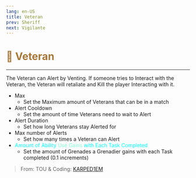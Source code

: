 ```yaml
---
lang: en-US
title: Veteran
prev: Sheriff
next: Vigilante
---
```


# <font color="#a77738">🤺 <b>Veteran</b></font> <Badge text="Killing" type="tip" vertical="middle"/>
---

The Veteran can Alert by Venting. If someone tries to Interact with the Veteran, the Veteran will retaliate and Kill the player Interacting with it.
* Max
  * Set the Maximum amount of Veterans that can be in a match
* Alert Cooldown
  * Set the amount of time Veterans need to wait to Alert
* Alert Duration
  * Set how long Veterans stay Alerted for
* Max number of Alerts
  * Set how many times a Veteran can Alert
* <font color=#00ffff>Amount of Ability</font> <font color=#7fffd2>Use Gains</font> <font color=#00ffff>with Each Task Completed</font>
  * Set the amount of Grenades a Grenadier gains with each Task completed (0.1 increments)

> From: TOU & Coding: [KARPED1EM](https://github.com/KARPED1EM)
